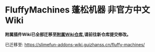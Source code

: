 # FluffyMachines 蓬松机器 非官方中文 Wiki

 **附属插件Wiki已全部迁移至[附属Wiki仓库](https://github.com/SlimefunGuguProject/Addons-Wiki),请前往新仓库提交修改。**

已迁移至:
https://slimefun-addons-wiki.guizhanss.cn/fluffy-machines/
